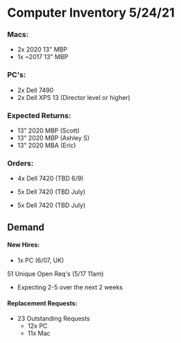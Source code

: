 # Computer Inventory 5/24/21

### Macs:
* 2x 2020 13" MBP
* 1x ~2017 13" MBP


### PC's:
* 2x Dell 7490
* 2x Dell XPS 13 (Director level or higher)


### Expected Returns:
* 13" 2020 MBP (Scott)
* 13" 2020 MBP (Ashley S)
* 13" 2020 MBA (Eric)

### Orders:
* 4x Dell 7420 (TBD 6/9)


* 5x Dell 7420 (TBD July)
* 5x Dell 7420 (TBD July)


## Demand

#### New Hires:
* 1x PC (6/07, UK)

51 Unique Open Req's (5/17 11am)
* Expecting 2-5 over the next 2 weeks

#### Replacement Requests:
* 23 Outstanding Requests
  * 12x PC
  * 11x Mac
